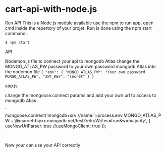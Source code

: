 # cart-api-with-node.js

Run API
This is a Node.js module available use the npm to run app, open cmd inside the repertory of your projet. Run is done using the npm start command:

`$ npm start`

API

Nodemon.js file
to connect your api to mongodb Atlas change the MONGO_ATLAS_PW password to your own password mongodb Atlas into the nodemon file
`{
    "env": {
        "MONGO_ATLAS_PW": "Your own password MONGO_ATLAS_PW",
        "JWT_KEY": "secret"
    }
}
`

app.js

change the mongoose.connect params and add your own url to access to mongodb Atlas 

`
mongoose.connect('mongodb+srv://name:'+process.env.MONGO_ATLAS_PW +'@marvel-biyxx.mongodb.net/test?retryWrites=true&w=majority', {
    useNewUrlParser: true
    //useMongoClient: true
});

`

Now your can use your API correctly
